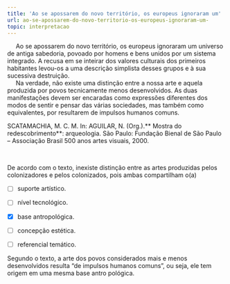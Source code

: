 ```yaml
---
title: 'Ao se apossarem do novo território, os europeus ignoraram um'
url: ao-se-apossarem-do-novo-territorio-os-europeus-ignoraram-um-
topic: interpretacao
---
```



     Ao se apossarem do novo território, os europeus ignoraram um universo de antiga sabedoria, povoado por homens e bens unidos por um sistema integrado. A recusa em se inteirar dos valores culturais dos primeiros habitantes levou-os a uma descrição simplista desses grupos e à sua sucessiva destruição.\
     Na verdade, não existe uma distinção entre a nossa arte e aquela produzida por povos tecnicamente menos desenvolvidos. As duas manifestações devem ser encaradas como expressões diferentes dos modos de sentir e pensar das várias sociedades, mas também como equivalentes, por resultarem de impulsos humanos comuns.

SCATAMACHIA, M. C. M. In: AGUILAR, N. (Org.).** Mostra do redescobrimento**: arqueologia. São Paulo: Fundação Bienal de São Paulo – Associação Brasil 500 anos artes visuais, 2000.

 

De acordo com o texto, inexiste distinção entre as artes produzidas pelos colonizadores e pelos colonizados, pois ambas compartilham o(a)



- [ ] suporte artístico.
- [ ] nível tecnológico.
- [x] base antropológica.
- [ ] concepção estética.
- [ ] referencial temático.


Segundo o texto, a arte dos povos considerados mais e menos desenvolvidos resulta “de impulsos humanos comuns”, ou seja, ele tem origem em uma mesma base antro pológica.
